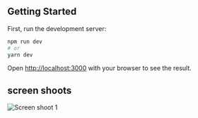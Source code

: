 ## Getting Started

First, run the development server:

```bash
npm run dev
# or
yarn dev
```

Open [http://localhost:3000](http://localhost:3000) with your browser to see the result.

## screen shoots

<img src="/Neptune-wallet/assets/converter.md.png" alt="Screen shoot 1" title="Converter screen">

